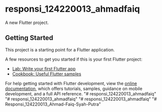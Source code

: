 # responsi_124220013_ahmadfaiq

A new Flutter project.

## Getting Started

This project is a starting point for a Flutter application.

A few resources to get you started if this is your first Flutter project:

- [Lab: Write your first Flutter app](https://docs.flutter.dev/get-started/codelab)
- [Cookbook: Useful Flutter samples](https://docs.flutter.dev/cookbook)

For help getting started with Flutter development, view the
[online documentation](https://docs.flutter.dev/), which offers tutorials,
samples, guidance on mobile development, and a full API reference.
"# responsi_124220013_ahmadfaiq" 
"# responsi_124220013_ahmadfaiq" 
"# responsi_124220013_ahmadfaiq" 
"# Responsi_124220013_Ahmad-Faiq-Syah-Putra" 
